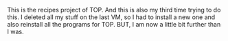 This is the recipes project of TOP. And this is also my third time trying to do this.
I deleted all my stuff on the last VM, so I had to install a new one and also reinstall all the programs for TOP.
BUT, I am now a little bit further than I was. 